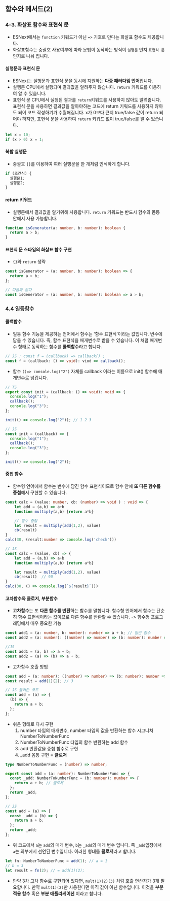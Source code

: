 ## 함수와 메서드(2)

### 4-3. 화살표 함수와 표현식 문

- ESNext에서는 `function` 키워드가 아닌 `=>` 기호로 만다는 화살표 함수도 제공합니다.
- 화살표함수는 중괄호 사용여부에 따라 문법이 동작하는 방식이 `실행문` 인지 `표현식 문` 인지로 나눠 집니다.

#### 실행문과 표현식 문

- ESNext는 실행문과 표현식 문을 동시에 지원하는 **다중 패러다임 언어**입니다.
- 실행문
  CPU에서 실행되며 결과값을 알려주지 않습니다. `return` 키워드를 이용하여 알 수 있습니다.
- 표현식 문
  CPU에서 실행된 결과를 `return`키워드를 사용하지 않아도 알려줍니다.
  표현식 문을 사용하면 결과값을 알아야하는 코드에 return 키워드를 사용하지 않아도 되어 코드 작성하기가 수월해집니다.
  x가 0보다 큰지 true/false 값이 return 되어야 하지만, 표현식 문을 사용하여 `return` 키워드 없이 true/false를 알 수 있습니다.

```ts
let x = 10;
if (x > 0) x = 1;
```

#### 복합 실행문

- 중괄호 `{}`를 이용하여 여러 실행문을 한 개처럼 인식하게 합니다.

```ts
if (조건식) {
  실행문1;
  실행문2;
}
```

#### return 키워드

- 실행문에서 결과값을 알기위해 사용합니다. `return` 키워드는 반드시 함수의 몸통 안에서 사용 가능합니다.

```ts
function isGenerator(a: number, b: number): boolean {
  return a > b;
}
```

#### 표현식 문 스타일의 화살표 함수 구현

- `{}`와 `return` 생략

```ts
const isGenerator = (a: number, b: number): boolean => {
  return a > b;
};

// 다음과 같다
const isGenerator = (a: number, b: number): boolean => a > b;
```

### 4.4 일등함수

#### 콜백함수

- 일등 함수 기능을 제공하는 언어에서 함수는 '함수 표현식'이라는 값입니다.
  변수에 담을 수 있습니다. 즉, 함수 표현식을 매개변수로 받을 수 있습니다.
  이 처럼 매개변수 형태로 동작하는 함수를 **콜백함수**라고 합니다.

```ts
// JS : const f = (callback) => callback() ;
const f = (callback: () => void): viod => callback();
```

- 함수 `()=> console.log("2")` 자체를 callback 이라는 이름으로 init() 함수에 매개변수로 넘깁니다.

```ts
// TS
export const init = (callback: () => void): void => {
  console.log("1");
  callback();
  console.log("3");
};

init(() => console.log("2")); // 1 2 3

// JS
const init = (callback) => {
  console.log("1");
  callback();
  console.log("3");
};

init(() => console.log("2"));
```

#### 중첩 함수

- 함수형 언어에서 함수는 변수에 담긴 함수 표현식이므로 함수 안에 **또 다른 함수를 중첩**해서 구현할 수 있습니다.

```ts
const calc = (value: number, cb: (number) => void ) : void => {
    let add = (a,b) => a+b
    function multiply(a,b) {return a*b}

    // 함수 중첩
    let result = multiply(add(1,2), value)
    cb(result)
}
calc(30, (result:number => console.log('check')))

// JS
const calc = (value, cb) => {
    let add = (a,b) => a+b
    function multiply(a,b) {return a*b}

    let result = multiply(add(1,2), value)
    cb(result)  // 90
}
calc(30, () => console.log(`${result}`)))
```

#### 고차함수와 클로저, 부분함수

- **고차함수**는 또 **다른 함수를 반환**하는 함수를 말합니다.
  함수형 언어에서 함수는 단순히 함수 표현식이라는 값이므로 다른 함수를 반환할 수 있습니다. -> 함수형 프로그래밍에서 매우 중요한 기능

```ts
const add1 = (a: number, b: number): number => a + b; // 일반 함수
const add2 = (a: number): ((number) => number) => (b: number): number => a + b; // 고차 함수

//JS
const add1 = (a, b) => a + b;
const add2 = (a) => (b) => a + b;
```

- 고차함수 호출 방법

```ts
const add = (a: number): ((number) => number) => (b: number): number => a + b; // 고차 함수
const result = add(1)(2); // 3

// JS 풀어쓴 코드
const add = (a) => {
  (b) => {
    return a + b;
  };
};
```

- 쉬운 형태로 다시 구현
  1. number 타입의 매개변수, number 타입의 값을 반환하는 함수 시그니처 NumberToNumberFunc
  2. NumberToNumberFunc 타입의 함수 반환하는 add 함수
  3. add 반환값을 중첩 함수로 구현
  4. \_add 몸통 구현 = **클로저**

```ts
type NumberToNumberFunc = (number) => number;

export const add = (a: number): NumberToNumberFunc => {
  const _add: NumberToNumberFunc = (b: number): number => {
    return a + b; // 클로저
  };
  return _add;
};

// JS
const add = (a) => {
  const _add = (b) => {
    return a + b;
  };
  return _add;
};
```

- 위 코드에서 `a`는 `add`의 매개 변수, `b`는 `_add`의 매개 변수 입니다. 즉 `_add`입장에서 `a`는 외부에서 선언된 변수입니다. 이러한 형태를 **클로저**라고 합니다.

```ts
let fn: NumberToNumberFunc = add(1); // a = 1
// b = 3
let result = fn(2); // = add(1)(2);
```

- 만약 3차 고차 함수로 구현되어 있다면, `mult(1)(2)(3)` 처럼 호출 연산자가 3개 필요합니다.
  만약 `mult(1)(2)`만 사용한다면 아직 값이 아닌 함수입니다. 이것을 **부분 적용 함수** 혹은 **부분 애플리케이션** 이라고 합니다.
